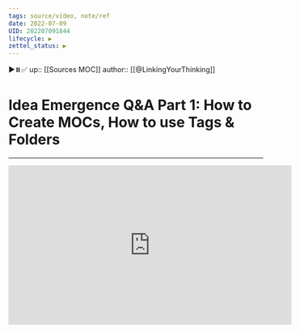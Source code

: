 ```yaml
---
tags: source/video, note/ref
date: 2022-07-09
UID: 202207091844
lifecycle: ▶️
zettel_status: ▶️
---
```

▶️⏸️✅
up:: [[Sources MOC]]
author:: [[@LinkingYourThinking]]
# Idea Emergence Q&A Part 1: How to Create MOCs, How to use Tags & Folders
---

<iframe width="560" height="315" src="https://www.youtube.com/embed/WUq8Pun28FI" title="YouTube video player" frameborder="0" allow="accelerometer; autoplay; clipboard-write; encrypted-media; gyroscope; picture-in-picture" allowfullscreen></iframe>